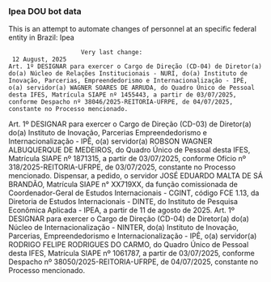  ### Ipea DOU bot data
 This is an attempt to automate changes of personnel at an specific federal entity in Brazil: Ipea
 
                        Very last change: 
 	 12 August, 2025
	Art. 1º DESIGNAR para exercer o Cargo de Direção (CD-04) de Diretor(a) do(a) Núcleo de Relações Institucionais - NURI, do(a) Instituto de Inovação, Parcerias, Empreendedorismo e Internacionalização - IPÊ, o(a) servidor(a) WAGNER SOARES DE ARRUDA, do Quadro Único de Pessoal desta IFES, Matrícula SIAPE nº 1455443, a partir de 03/07/2025, conforme Despacho nº 38046/2025-REITORIA-UFRPE, de 04/07/2025, constante no Processo mencionado.
Art. 1º DESIGNAR para exercer o Cargo de Direção (CD-03) de Diretor(a) do(a) Instituto de Inovação, Parcerias Empreendedorismo e Internacionalização - IPÊ, o(a) servidor(a) ROBSON WAGNER ALBUQUERQUE DE MEDEIROS, do Quadro Único de Pessoal desta IFES, Matrícula SIAPE nº 1871315, a partir de 03/07/2025, conforme Ofício nº 318/2025-REITORIA-UFRPE, de 03/07/2025, constante no Processo mencionado.
Dispensar, a pedido, o servidor JOSÉ EDUARDO MALTA DE SÁ BRANDÃO, Matrícula SIAPE n° XX719XX, da função comissionada de Coordenador-Geral de Estudos Internacionais - CGINT, código FCE 1.13, da Diretoria de Estudos Internacionais - DINTE, do Instituto de Pesquisa Econômica Aplicada - IPEA, a partir de 11 de agosto de 2025.
Art. 1º DESIGNAR para exercer o Cargo de Direção (CD-04) de Diretor(a) do(a) Núcleo de Internacionalização - NINTER, do(a) Instituto de Inovação, Parcerias, Empreendedorismo e Internacionalização - IPÊ, o(a) servidor(a) RODRIGO FELIPE RODRIGUES DO CARMO, do Quadro Único de Pessoal desta IFES, Matrícula SIAPE nº 1061787, a partir de 03/07/2025, conforme Despacho nº 38050/2025-REITORIA-UFRPE, de 04/07/2025, constante no Processo mencionado.
